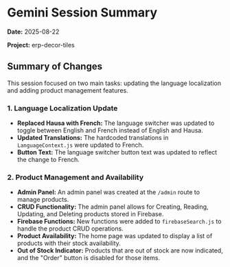 # Gemini Session Summary

**Date:** 2025-08-22

**Project:** erp-decor-tiles

## Summary of Changes

This session focused on two main tasks: updating the language localization and adding product management features.

### 1. Language Localization Update

*   **Replaced Hausa with French:** The language switcher was updated to toggle between English and French instead of English and Hausa.
*   **Updated Translations:** The hardcoded translations in `LanguageContext.js` were updated to French.
*   **Button Text:** The language switcher button text was updated to reflect the change to French.

### 2. Product Management and Availability

*   **Admin Panel:** An admin panel was created at the `/admin` route to manage products.
*   **CRUD Functionality:** The admin panel allows for Creating, Reading, Updating, and Deleting products stored in Firebase.
*   **Firebase Functions:** New functions were added to `firebaseSearch.js` to handle the product CRUD operations.
*   **Product Availability:** The home page was updated to display a list of products with their stock availability.
*   **Out of Stock Indicator:** Products that are out of stock are now indicated, and the "Order" button is disabled for those items.